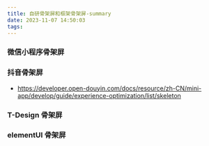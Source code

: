 ```yaml
---
title: 自研骨架屏和框架骨架屏-summary
date: 2023-11-07 14:50:03
tags:
---
```

### 微信小程序骨架屏

### 抖音骨架屏
- https://developer.open-douyin.com/docs/resource/zh-CN/mini-app/develop/guide/experience-optimization/list/skeleton

### T-Design 骨架屏

### elementUI 骨架屏